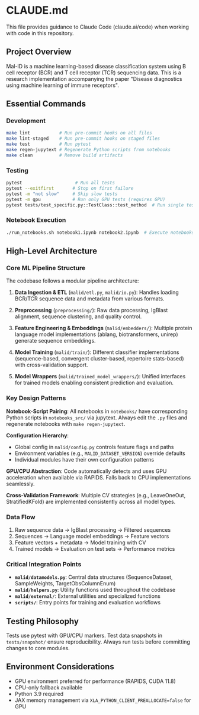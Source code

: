 # CLAUDE.md

This file provides guidance to Claude Code (claude.ai/code) when working with code in this repository.

## Project Overview

Mal-ID is a machine learning-based disease classification system using B cell receptor (BCR) and T cell receptor (TCR) sequencing data. This is a research implementation accompanying the paper "Disease diagnostics using machine learning of immune receptors".

## Essential Commands

### Development
```bash
make lint           # Run pre-commit hooks on all files
make lint-staged    # Run pre-commit hooks on staged files
make test           # Run pytest
make regen-jupytext # Regenerate Python scripts from notebooks
make clean          # Remove build artifacts
```

### Testing
```bash
pytest                    # Run all tests
pytest --exitfirst       # Stop on first failure
pytest -m "not slow"     # Skip slow tests
pytest -m gpu            # Run only GPU tests (requires GPU)
pytest tests/test_specific.py::TestClass::test_method  # Run single test
```

### Notebook Execution
```bash
./run_notebooks.sh notebook1.ipynb notebook2.ipynb  # Execute notebooks
```

## High-Level Architecture

### Core ML Pipeline Structure
The codebase follows a modular pipeline architecture:

1. **Data Ingestion & ETL** (`malid/etl.py`, `malid/io.py`): Handles loading BCR/TCR sequence data and metadata from various formats.

2. **Preprocessing** (`preprocessing/`): Raw data processing, IgBlast alignment, sequence clustering, and quality control.

3. **Feature Engineering & Embeddings** (`malid/embedders/`): Multiple protein language model implementations (ablang, biotransformers, unirep) generate sequence embeddings.

4. **Model Training** (`malid/train/`): Different classifier implementations (sequence-based, convergent cluster-based, repertoire stats-based) with cross-validation support.

5. **Model Wrappers** (`malid/trained_model_wrappers/`): Unified interfaces for trained models enabling consistent prediction and evaluation.

### Key Design Patterns

**Notebook-Script Pairing**: All notebooks in `notebooks/` have corresponding Python scripts in `notebooks_src/` via jupytext. Always edit the `.py` files and regenerate notebooks with `make regen-jupytext`.

**Configuration Hierarchy**: 
- Global config in `malid/config.py` controls feature flags and paths
- Environment variables (e.g., `MALID_DATASET_VERSION`) override defaults
- Individual modules have their own configuration patterns

**GPU/CPU Abstraction**: Code automatically detects and uses GPU acceleration when available via RAPIDS. Falls back to CPU implementations seamlessly.

**Cross-Validation Framework**: Multiple CV strategies (e.g., LeaveOneOut, StratifiedKFold) are implemented consistently across all model types.

### Data Flow

1. Raw sequence data → IgBlast processing → Filtered sequences
2. Sequences → Language model embeddings → Feature vectors
3. Feature vectors + metadata → Model training with CV
4. Trained models → Evaluation on test sets → Performance metrics

### Critical Integration Points

- **`malid/datamodels.py`**: Central data structures (SequenceDataset, SampleWeights, TargetObsColumnEnum)
- **`malid/helpers.py`**: Utility functions used throughout the codebase
- **`malid/external/`**: External utilities and specialized functions
- **`scripts/`**: Entry points for training and evaluation workflows

## Testing Philosophy

Tests use pytest with GPU/CPU markers. Test data snapshots in `tests/snapshot/` ensure reproducibility. Always run tests before committing changes to core modules.

## Environment Considerations

- GPU environment preferred for performance (RAPIDS, CUDA 11.8)
- CPU-only fallback available
- Python 3.9 required
- JAX memory management via `XLA_PYTHON_CLIENT_PREALLOCATE=false` for GPU
